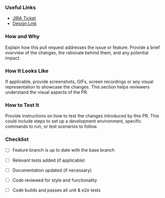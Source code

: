### Useful Links

- [JIRA Ticket](https://ails-lab.atlassian.net/browse/TICKET_ID)
- [Design Link](link-to-designs)

### How and Why

Explain how this pull request addresses the issue or feature. Provide a brief overview of the changes, the rationale behind them, and any potential impact.

### How It Looks Like

If applicable, provide screenshots, GIFs, screen recordings or any visual representation to showcase the changes. This section helps reviewers understand the visual aspects of the PR.

### How to Test It

Provide instructions on how to test the changes introduced by this PR. This could include steps to set up a development environment, specific commands to run, or test scenarios to follow.

### Checklist

- [ ] Feature branch is up to date with the base branch
- [ ] Relevant tests added (if applicable)
- [ ] Documentation updated (if necessary)
- [ ] Code reviewed for style and functionality
- [ ] Code builds and passes all unit & e2e tests

